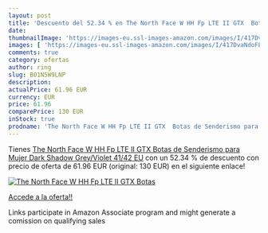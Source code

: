 ```yaml
---
layout: post
title: 'Descuento del 52.34 % en The North Face W HH Fp LTE II GTX  Botas'
date: 
thumbnailImage: 'https://images-eu.ssl-images-amazon.com/images/I/417DvaNdoFL._SL200_.jpg'
images: [ 'https://images-eu.ssl-images-amazon.com/images/I/417DvaNdoFL._SL200_.jpg' ]
comments: true
category: ofertas
author: ring
slug: B01N5W9LNP
description:
actualPrice: 61.96 EUR
currency: EUR
price: 61.96
comparePrice: 130 EUR
inStock: true
prodname: 'The North Face W HH Fp LTE II GTX  Botas de Senderismo para Mujer   Dark Shadow Grey/Violet   41/42 EU'
---
```


Tienes [The North Face W HH Fp LTE II GTX  Botas de Senderismo para Mujer   Dark Shadow Grey/Violet   41/42 EU](https://www.amazon.es/dp/B01N5W9LNP/?tag=tolees-21) con un 52.34 % de descuento con precio de oferta de 61.96 EUR (original: 130 EUR) en el siguiente enlace!

[![The North Face W HH Fp LTE II GTX  Botas](https://images-eu.ssl-images-amazon.com/images/I/417DvaNdoFL._SL200_.jpg)](https://www.amazon.es/dp/B01N5W9LNP/?tag=tolees-21)

[Accede a la oferta!!](https://www.amazon.es/dp/B01N5W9LNP/?tag=tolees-21)

Links participate in Amazon Associate program and might generate a comission on qualifying sales


